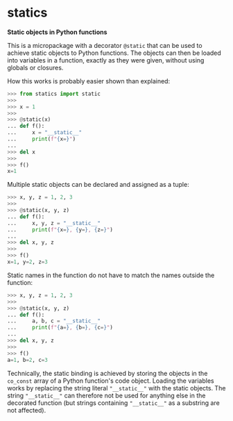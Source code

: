 statics
=======

**Static objects in Python functions**

This is a micropackage with a decorator `@static` that can be used to achieve
static objects to Python functions.  The objects can then be loaded into
variables in a function, exactly as they were given, without using globals or
closures.

How this works is probably easier shown than explained:

```py
>>> from statics import static
>>>
>>> x = 1
>>>
>>> @static(x)
... def f():
...     x = "__static__"
...     print(f"{x=}")
...
>>> del x
>>>
>>> f()
x=1

```

Multiple static objects can be declared and assigned as a tuple:

```py
>>> x, y, z = 1, 2, 3
>>>
>>> @static(x, y, z)
... def f():
...     x, y, z = "__static__"
...     print(f"{x=}, {y=}, {z=}")
...
>>> del x, y, z
>>>
>>> f()
x=1, y=2, z=3

```

Static names in the function do not have to match the names outside the
function:

```py
>>> x, y, z = 1, 2, 3
>>>
>>> @static(x, y, z)
... def f():
...     a, b, c = "__static__"
...     print(f"{a=}, {b=}, {c=}")
...
>>> del x, y, z
>>>
>>> f()
a=1, b=2, c=3

```

Technically, the static binding is achieved by storing the objects in the
`co_const` array of a Python function's code object.  Loading the variables
works by replacing the string literal `"__static__"` with the static objects.
The string `"__static__"` can therefore not be used for anything else in the
decorated function (but strings containing  `"__static__"` as a substring are
not affected).
